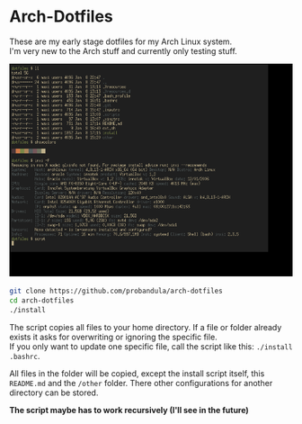 # Arch-Dotfiles
These are my early stage dotfiles for my Arch Linux system.  
I'm very new to the Arch stuff and currently only testing stuff.  

![screenshot](/other/screenshot.png)


```bash
git clone https://github.com/probandula/arch-dotfiles
cd arch-dotfiles
./install
```
The script copies all files to your home directory. If a file or folder already exists it asks for overwriting 
or ignoring the specific file.  
If you only want to update one specific file, call the script like this: `./install .bashrc`.

All files in the folder will be copied, except the install script itself, this `README.md` and the `/other` 
folder. There other configurations for another directory can be stored.

**The script maybe has to work recursively (I'll see in the future)**
